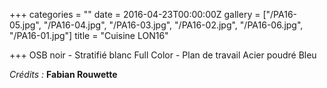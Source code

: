 +++
categories = ""
date = 2016-04-23T00:00:00Z
gallery = ["/PA16-05.jpg", "/PA16-04.jpg", "/PA16-03.jpg", "/PA16-02.jpg", "/PA16-06.jpg", "/PA16-01.jpg"]
title = "Cuisine LON16"

+++
OSB noir - Stratifié blanc Full Color - Plan de travail Acier poudré Bleu

_Crédits :_ **Fabian Rouwette**